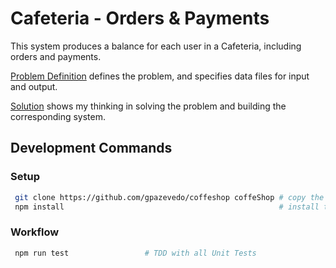 # Cafeteria - Orders & Payments

This system produces a balance for each user in a Cafeteria, including orders and payments.

[Problem Definition](./PROBLEM.md) defines the problem, and specifies data files for input and output.

[Solution](./SOLUTION.md) shows my thinking in solving the problem and building the corresponding system.

## Development Commands

### Setup

```bash
 git clone https://github.com/gpazevedo/coffeshop coffeShop # copy the repository for a new folder
 npm install                                                # install the dependencies
```

### Workflow

```bash
 npm run test                 # TDD with all Unit Tests
 ```
